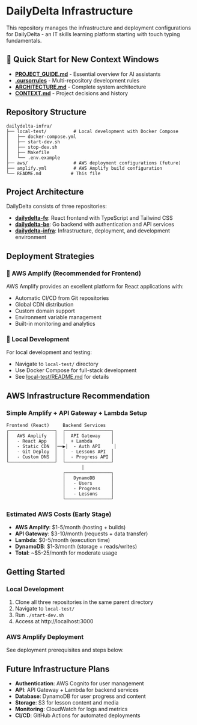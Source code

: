 # DailyDelta Infrastructure

This repository manages the infrastructure and deployment configurations for DailyDelta - an IT skills learning platform starting with touch typing fundamentals.

## 🚀 Quick Start for New Context Windows
- **[PROJECT_GUIDE.md](./PROJECT_GUIDE.md)** - Essential overview for AI assistants
- **[.cursorrules](./.cursorrules)** - Multi-repository development rules  
- **[ARCHITECTURE.md](./ARCHITECTURE.md)** - Complete system architecture
- **[CONTEXT.md](./CONTEXT.md)** - Project decisions and history

## Repository Structure

```
dailydelta-infra/
├── local-test/          # Local development with Docker Compose
│   ├── docker-compose.yml
│   ├── start-dev.sh
│   ├── stop-dev.sh
│   ├── Makefile
│   └── .env.example
├── aws/                 # AWS deployment configurations (future)
├── amplify.yml          # AWS Amplify build configuration
└── README.md           # This file
```

## Project Architecture

DailyDelta consists of three repositories:

- **[dailydelta-fe](../dailydelta-fe)**: React frontend with TypeScript and Tailwind CSS
- **[dailydelta-be](../dailydelta-be)**: Go backend with authentication and API services  
- **[dailydelta-infra](.)**: Infrastructure, deployment, and development environment

## Deployment Strategies

### 🚀 AWS Amplify (Recommended for Frontend)

AWS Amplify provides an excellent platform for React applications with:
- Automatic CI/CD from Git repositories
- Global CDN distribution
- Custom domain support
- Environment variable management
- Built-in monitoring and analytics

### 🐳 Local Development

For local development and testing:
- Navigate to `local-test/` directory
- Use Docker Compose for full-stack development
- See [local-test/README.md](./local-test/README.md) for details

## AWS Infrastructure Recommendation

### Simple Amplify + API Gateway + Lambda Setup

```
Frontend (React)     Backend Services
┌─────────────────┐  ┌─────────────────┐
│   AWS Amplify   │  │  API Gateway    │
│   - React App   │  │  + Lambda       │
│   - Static CDN  │──▶│  - Auth API     │
│   - Git Deploy  │  │  - Lessons API  │
│   - Custom DNS  │  │  - Progress API │
└─────────────────┘  └─────────────────┘
                            │
                     ┌─────────────────┐
                     │   DynamoDB      │
                     │   - Users       │
                     │   - Progress    │
                     │   - Lessons     │
                     └─────────────────┘
```

### Estimated AWS Costs (Early Stage)
- **AWS Amplify**: $1-5/month (hosting + builds)
- **API Gateway**: $3-10/month (requests + data transfer)
- **Lambda**: $0-5/month (execution time)
- **DynamoDB**: $1-3/month (storage + reads/writes)
- **Total**: ~$5-25/month for moderate usage

## Getting Started

### Local Development
1. Clone all three repositories in the same parent directory
2. Navigate to `local-test/`
3. Run `./start-dev.sh`
4. Access at http://localhost:3000

### AWS Amplify Deployment
See deployment prerequisites and steps below.

## Future Infrastructure Plans

- **Authentication**: AWS Cognito for user management
- **API**: API Gateway + Lambda for backend services
- **Database**: DynamoDB for user progress and content
- **Storage**: S3 for lesson content and media
- **Monitoring**: CloudWatch for logs and metrics
- **CI/CD**: GitHub Actions for automated deployments